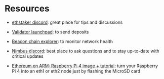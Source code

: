 # Resources

 - [ethstaker discord](https://discord.com/invite/e84CFep): great place for tips and discussions

 - [Validator launchpad](https://launchpad.ethereum.org): to send deposits

 - [Beacon chain explorer](https://beaconcha.in/): to monitor network health

 - [Nimbus discord](https://discord.com/invite/XRxWahP): best place to ask questions and to stay up-to-date with critical updates

 - [Ethereum on ARM: Raspberry Pi 4 image + tutorial](https://www.reddit.com/r/ethereum/comments/gf3nhg/ethereum_on_arm_raspberry_pi_4_images_release/): turn your Raspberry Pi 4 into an eth1 or eth2 node just by flashing the MicroSD card


